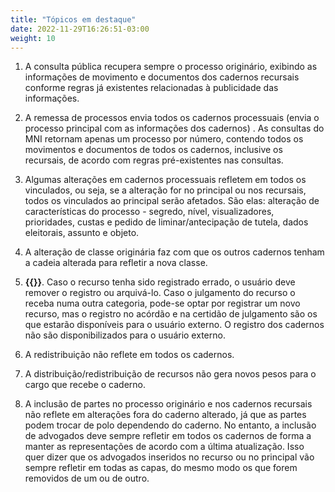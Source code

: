 ```yaml
---
title: "Tópicos em destaque"
date: 2022-11-29T16:26:51-03:00
weight: 10
---
```


1. A consulta pública recupera sempre o processo originário, exibindo as informações de movimento e documentos dos cadernos recursais conforme regras já existentes relacionadas à publicidade das informações. 

1. A remessa de processos envia todos os cadernos processuais (envia o processo principal com as informações dos cadernos) . As consultas do MNI retornam apenas um processo por número, contendo todos os movimentos e documentos de todos os cadernos, inclusive os recursais, de acordo com regras pré-existentes nas consultas. 
1. Algumas alterações em cadernos processuais refletem em todos os vinculados, ou seja, se a alteração for no principal ou nos recursais, todos os vinculados ao principal serão afetados. São elas: alteração de características do processo - segredo, nível, visualizadores, prioridades, custas e pedido de liminar/antecipação de tutela, dados eleitorais, assunto e objeto.
1. A alteração de classe originária faz com que os outros cadernos tenham a cadeia alterada para refletir a nova classe.
1. **{{<marcar texto="NÃO É POSSÍVEL ALTERAR A CLASSE DOS RECURSOS">}}**. Caso o recurso tenha sido registrado errado, o usuário deve remover o registro ou arquivá-lo. Caso o julgamento do recurso o receba numa outra categoria, pode-se optar por registrar um novo recurso, mas o registro no acórdão e na certidão de julgamento são os que estarão disponíveis para o usuário externo. O registro dos cadernos não são disponibilizados para o usuário externo.
1. A redistribuição não reflete em todos os cadernos.
1. A distribuição/redistribuição de recursos não gera novos pesos para o cargo que recebe o caderno.
1. A inclusão de partes no processo originário e nos cadernos recursais não reflete em alterações fora do caderno alterado, já que as partes podem trocar de polo dependendo do caderno. No entanto, a inclusão de advogados deve sempre refletir em todos os cadernos de forma a manter as representações de acordo com a última atualização. Isso quer dizer que os advogados inseridos no recurso ou no principal vão sempre refletir em todas as capas, do mesmo modo os que forem removidos de um ou de outro.
